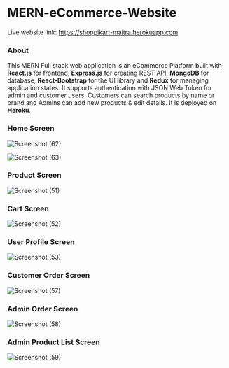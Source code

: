 # MERN-eCommerce-Website

Live website link: https://shoppikart-maitra.herokuapp.com


### About

This MERN Full stack web application is an eCommerce Platform built with __React.js__ for frontend,
__Express.js__ for creating REST API, __MongoDB__ for database, __React-Bootstrap__ for the UI library and __Redux__ for managing application states. It supports authentication with JSON Web Token for admin and customer users. Customers can search products by name or brand and Admins can add new products & edit details. It is deployed on __Heroku__.


### Home Screen

![Screenshot (62)](https://user-images.githubusercontent.com/47227715/124158170-34860200-dab7-11eb-8f18-d3a7233ad606.png)

![Screenshot (63)](https://user-images.githubusercontent.com/47227715/124158240-4c5d8600-dab7-11eb-9c7a-a8d9b17ddcce.png)

### Product Screen

![Screenshot (51)](https://user-images.githubusercontent.com/47227715/124158350-6d25db80-dab7-11eb-85ae-14e3d12814d2.png)

### Cart Screen

![Screenshot (52)](https://user-images.githubusercontent.com/47227715/124158409-82026f00-dab7-11eb-8d7b-2ee82bea4c3a.png)

### User Profile Screen

![Screenshot (53)](https://user-images.githubusercontent.com/47227715/124158490-99d9f300-dab7-11eb-941d-989436862591.png)


### Customer Order Screen

![Screenshot (57)](https://user-images.githubusercontent.com/47227715/124158581-b6762b00-dab7-11eb-8308-c5665e38b8bd.png)

### Admin Order Screen

![Screenshot (58)](https://user-images.githubusercontent.com/47227715/124158607-bfff9300-dab7-11eb-96cf-e15b357b212a.png)

### Admin Product List Screen

![Screenshot (59)](https://user-images.githubusercontent.com/47227715/124158743-e58c9c80-dab7-11eb-9327-efb14ce753a7.png)

